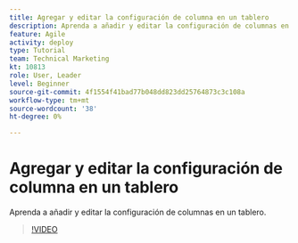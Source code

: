 ```yaml
---
title: Agregar y editar la configuración de columna en un tablero
description: Aprenda a añadir y editar la configuración de columnas en un tablero.
feature: Agile
activity: deploy
type: Tutorial
team: Technical Marketing
kt: 10813
role: User, Leader
level: Beginner
source-git-commit: 4f1554f41bad77b048dd823dd25764873c3c108a
workflow-type: tm+mt
source-wordcount: '38'
ht-degree: 0%

---
```


# Agregar y editar la configuración de columna en un tablero

Aprenda a añadir y editar la configuración de columnas en un tablero.

>[!VIDEO](https://video.tv.adobe.com/v/347332)
